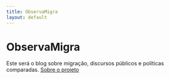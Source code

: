 ```yaml
---
title: ObservaMigra
layout: default
---
```


# ObservaMigra

Este será o blog sobre migração, discursos públicos e políticas comparadas.
[Sobre o projeto](/sobre/)
